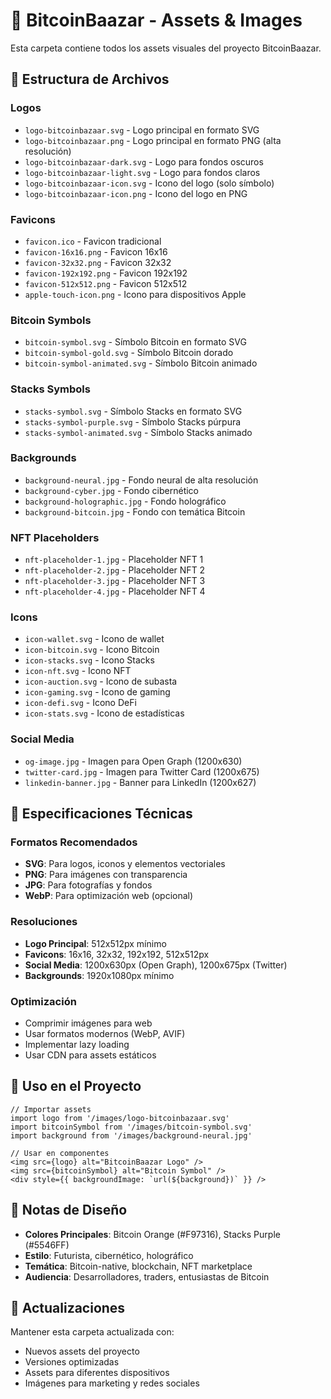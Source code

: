 # 🎨 BitcoinBaazar - Assets & Images

Esta carpeta contiene todos los assets visuales del proyecto BitcoinBaazar.

## 📁 Estructura de Archivos

### **Logos**
- `logo-bitcoinbazaar.svg` - Logo principal en formato SVG
- `logo-bitcoinbazaar.png` - Logo principal en formato PNG (alta resolución)
- `logo-bitcoinbazaar-dark.svg` - Logo para fondos oscuros
- `logo-bitcoinbazaar-light.svg` - Logo para fondos claros
- `logo-bitcoinbazaar-icon.svg` - Icono del logo (solo símbolo)
- `logo-bitcoinbazaar-icon.png` - Icono del logo en PNG

### **Favicons**
- `favicon.ico` - Favicon tradicional
- `favicon-16x16.png` - Favicon 16x16
- `favicon-32x32.png` - Favicon 32x32
- `favicon-192x192.png` - Favicon 192x192
- `favicon-512x512.png` - Favicon 512x512
- `apple-touch-icon.png` - Icono para dispositivos Apple

### **Bitcoin Symbols**
- `bitcoin-symbol.svg` - Símbolo Bitcoin en formato SVG
- `bitcoin-symbol-gold.svg` - Símbolo Bitcoin dorado
- `bitcoin-symbol-animated.svg` - Símbolo Bitcoin animado

### **Stacks Symbols**
- `stacks-symbol.svg` - Símbolo Stacks en formato SVG
- `stacks-symbol-purple.svg` - Símbolo Stacks púrpura
- `stacks-symbol-animated.svg` - Símbolo Stacks animado

### **Backgrounds**
- `background-neural.jpg` - Fondo neural de alta resolución
- `background-cyber.jpg` - Fondo cibernético
- `background-holographic.jpg` - Fondo holográfico
- `background-bitcoin.jpg` - Fondo con temática Bitcoin

### **NFT Placeholders**
- `nft-placeholder-1.jpg` - Placeholder NFT 1
- `nft-placeholder-2.jpg` - Placeholder NFT 2
- `nft-placeholder-3.jpg` - Placeholder NFT 3
- `nft-placeholder-4.jpg` - Placeholder NFT 4

### **Icons**
- `icon-wallet.svg` - Icono de wallet
- `icon-bitcoin.svg` - Icono Bitcoin
- `icon-stacks.svg` - Icono Stacks
- `icon-nft.svg` - Icono NFT
- `icon-auction.svg` - Icono de subasta
- `icon-gaming.svg` - Icono de gaming
- `icon-defi.svg` - Icono DeFi
- `icon-stats.svg` - Icono de estadísticas

### **Social Media**
- `og-image.jpg` - Imagen para Open Graph (1200x630)
- `twitter-card.jpg` - Imagen para Twitter Card (1200x675)
- `linkedin-banner.jpg` - Banner para LinkedIn (1200x627)

## 🎨 Especificaciones Técnicas

### **Formatos Recomendados**
- **SVG**: Para logos, iconos y elementos vectoriales
- **PNG**: Para imágenes con transparencia
- **JPG**: Para fotografías y fondos
- **WebP**: Para optimización web (opcional)

### **Resoluciones**
- **Logo Principal**: 512x512px mínimo
- **Favicons**: 16x16, 32x32, 192x192, 512x512px
- **Social Media**: 1200x630px (Open Graph), 1200x675px (Twitter)
- **Backgrounds**: 1920x1080px mínimo

### **Optimización**
- Comprimir imágenes para web
- Usar formatos modernos (WebP, AVIF)
- Implementar lazy loading
- Usar CDN para assets estáticos

## 🚀 Uso en el Proyecto

```tsx
// Importar assets
import logo from '/images/logo-bitcoinbazaar.svg'
import bitcoinSymbol from '/images/bitcoin-symbol.svg'
import background from '/images/background-neural.jpg'

// Usar en componentes
<img src={logo} alt="BitcoinBaazar Logo" />
<img src={bitcoinSymbol} alt="Bitcoin Symbol" />
<div style={{ backgroundImage: `url(${background})` }} />
```

## 📝 Notas de Diseño

- **Colores Principales**: Bitcoin Orange (#F97316), Stacks Purple (#5546FF)
- **Estilo**: Futurista, cibernético, holográfico
- **Temática**: Bitcoin-native, blockchain, NFT marketplace
- **Audiencia**: Desarrolladores, traders, entusiastas de Bitcoin

## 🔄 Actualizaciones

Mantener esta carpeta actualizada con:
- Nuevos assets del proyecto
- Versiones optimizadas
- Assets para diferentes dispositivos
- Imágenes para marketing y redes sociales
